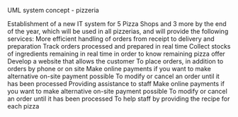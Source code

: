 UML system concept - pizzeria

Establishment of a new IT system for 5 Pizza Shops and 3 more by the end of the year, which will be used in all pizzerias, and will provide the following services:
More efficient handling of orders from receipt to delivery and preparation
Track orders processed and prepared in real time
Collect stocks of ingredients remaining in real time in order to know remaining pizza offer
Develop a website that allows the customer
To place orders, in addition to orders by phone or on site
Make online payments if you want to make alternative on-site payment possible
To modify or cancel an order until it has been processed
Providing assistance to staff
Make online payments if you want to make alternative on-site payment possible
To modify or cancel an order until it has been processed
To help staff by providing the recipe for each pizza
